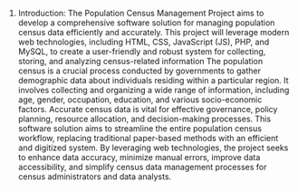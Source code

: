1. Introduction:
The Population Census Management Project aims to develop a
comprehensive software solution for managing population census data
efficiently and accurately. This project will leverage modern web
technologies, including HTML, CSS, JavaScript (JS), PHP, and MySQL, to
create a user-friendly and robust system for collecting, storing, and
analyzing census-related information
The population census is a crucial process conducted by governments to
gather demographic data about individuals residing within a particular
region. It involves collecting and organizing a wide range of information,
including age, gender, occupation, education, and various socio-economic
factors. Accurate census data is vital for effective governance, policy
planning, resource allocation, and decision-making processes.
This software solution aims to streamline the entire population census
workflow, replacing traditional paper-based methods with an efficient and
digitized system. By leveraging web technologies, the project seeks to
enhance data accuracy, minimize manual errors, improve data accessibility,
and simplify census data management processes for census administrators
and data analysts.
